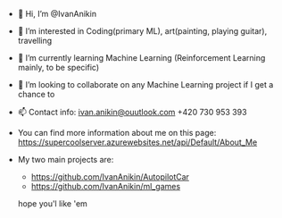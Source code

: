 - 👋 Hi, I’m @IvanAnikin
- 👀 I’m interested in Coding(primary ML), art(painting, playing guitar), travelling
- 🌱 I’m currently learning Machine Learning (Reinforcement Learning mainly, to be specific)
- 💞️ I’m looking to collaborate on any Machine Learning project if I get a chance to

- 📫 Contact info: 
      ivan.anikin@ouutlook.com 
      +420 730 953 393 
      
- You can find more information about me on this page: 
      https://supercoolserver.azurewebsites.net/api/Default/About_Me

- My two main projects are:
    - https://github.com/IvanAnikin/AutopilotCar 
    - https://github.com/IvanAnikin/ml_games
  
  hope you'l like 'em
